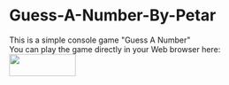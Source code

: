 # Guess-A-Number-By-Petar
This is a simple console game "Guess A Number"<br>
You can play the game directly in your Web browser here:
[<img style="height:40px;width:120px" src="https://user-images.githubusercontent.com/114181931/192120166-13988c87-8d68-4e22-b4b8-20f184ad13c8.png" />](https://replit.com/@pbekriev/Guess-A-Number-By-Petar#main.py)
